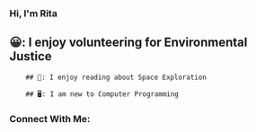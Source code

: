 ### Hi, I'm Rita 
## 😀: I enjoy volunteering for Environmental Justice

		## 🚀: I enjoy reading about Space Exploration

		## 🖥️: I am new to Computer Programming
		
		
### Connect With Me:



